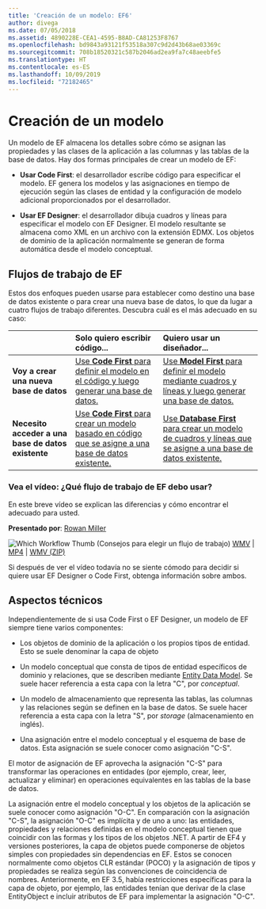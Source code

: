 ```yaml
---
title: 'Creación de un modelo: EF6'
author: divega
ms.date: 07/05/2018
ms.assetid: 4890228E-CEA1-4595-B8AD-CA81253F8767
ms.openlocfilehash: bd9843a93121f53518a307c9d2d43b68ae03369c
ms.sourcegitcommit: 708b18520321c587b2046ad2ea9fa7c48aeebfe5
ms.translationtype: HT
ms.contentlocale: es-ES
ms.lasthandoff: 10/09/2019
ms.locfileid: "72182465"
---
```

# <a name="creating-a-model"></a>Creación de un modelo

Un modelo de EF almacena los detalles sobre cómo se asignan las propiedades y las clases de la aplicación a las columnas y las tablas de la base de datos. Hay dos formas principales de crear un modelo de EF:

- **Usar Code First**: el desarrollador escribe código para especificar el modelo. EF genera los modelos y las asignaciones en tiempo de ejecución según las clases de entidad y la configuración de modelo adicional proporcionados por el desarrollador.

- **Usar EF Designer**: el desarrollador dibuja cuadros y líneas para especificar el modelo con EF Designer. El modelo resultante se almacena como XML en un archivo con la extensión EDMX. Los objetos de dominio de la aplicación normalmente se generan de forma automática desde el modelo conceptual.

## <a name="ef-workflows"></a>Flujos de trabajo de EF

Estos dos enfoques pueden usarse para establecer como destino una base de datos existente o para crear una nueva base de datos, lo que da lugar a cuatro flujos de trabajo diferentes.
Descubra cuál es el más adecuado en su caso:  

|                                           | Solo quiero escribir código...                                                                                                                   | Quiero usar un diseñador...                                                                                                                        |
|:------------------------------------------|:-----------------------------------------------------------------------------------------------------------------------------------------------|:---------------------------------------------------------------------------------------------------------------------------------------------------|
| **Voy a crear una nueva base de datos**          | [Use **Code First** para definir el modelo en el código y luego generar una base de datos.](~/ef6/modeling/code-first/workflows/new-database.md)           | [Use **Model First** para definir el modelo mediante cuadros y líneas y luego generar una base de datos.](~/ef6/modeling/designer/workflows/model-first.md)   |
| **Necesito acceder a una base de datos existente** | [Use **Code First** para crear un modelo basado en código que se asigne a una base de datos existente.](~/ef6/modeling/code-first/workflows/existing-database.md) | [Use **Database First** para crear un modelo de cuadros y líneas que se asigne a una base de datos existente.](~/ef6/modeling/designer/workflows/database-first.md) |

### <a name="watch-the-video-what-ef-workflow-should-i-use"></a>Vea el vídeo: ¿Qué flujo de trabajo de EF debo usar?

En este breve vídeo se explican las diferencias y cómo encontrar el adecuado para usted.

**Presentado por**: [Rowan Miller](https://romiller.com/)

![Which Workflow Thumb](../media/whichworkflow-thumb.png) (Consejos para elegir un flujo de trabajo) [WMV](https://download.microsoft.com/download/8/F/8/8F81F4CD-3678-4229-8D79-0C63FFA3C595/HDI_ITPro_Technet_winvideo_ChoseYourWorkflow.wmv) | [MP4](https://download.microsoft.com/download/8/F/8/8F81F4CD-3678-4229-8D79-0C63FFA3C595/HDI_ITPro_Technet_mp4video_ChoseYourWorkflow.m4v) | [WMV (ZIP)](https://download.microsoft.com/download/8/F/8/8F81F4CD-3678-4229-8D79-0C63FFA3C595/HDI_ITPro_Technet_winvideo_ChoseYourWorkflow.zip)

Si después de ver el vídeo todavía no se siente cómodo para decidir si quiere usar EF Designer o Code First, obtenga información sobre ambos.

## <a name="a-look-under-the-hood"></a>Aspectos técnicos

Independientemente de si usa Code First o EF Designer, un modelo de EF siempre tiene varios componentes:

- Los objetos de dominio de la aplicación o los propios tipos de entidad. Esto se suele denominar la capa de objeto

- Un modelo conceptual que consta de tipos de entidad específicos de dominio y relaciones, que se describen mediante [Entity Data Model](~/ef6/resources/glossary.md#entity-data-model). Se suele hacer referencia a esta capa con la letra "C", por _conceptual_.

- Un modelo de almacenamiento que representa las tablas, las columnas y las relaciones según se definen en la base de datos. Se suele hacer referencia a esta capa con la letra "S", por _storage_ (almacenamiento en inglés).  

- Una asignación entre el modelo conceptual y el esquema de base de datos. Esta asignación se suele conocer como asignación "C-S".

El motor de asignación de EF aprovecha la asignación "C-S" para transformar las operaciones en entidades (por ejemplo, crear, leer, actualizar y eliminar) en operaciones equivalentes en las tablas de la base de datos.

La asignación entre el modelo conceptual y los objetos de la aplicación se suele conocer como asignación "O-C". En comparación con la asignación "C-S", la asignación "O-C" es implícita y de uno a uno: las entidades, propiedades y relaciones definidas en el modelo conceptual tienen que coincidir con las formas y los tipos de los objetos .NET. A partir de EF4 y versiones posteriores, la capa de objetos puede componerse de objetos simples con propiedades sin dependencias en EF. Estos se conocen normalmente como objetos CLR estándar (POCO) y la asignación de tipos y propiedades se realiza según las convenciones de coincidencia de nombres. Anteriormente, en EF 3.5, había restricciones específicas para la capa de objeto, por ejemplo, las entidades tenían que derivar de la clase EntityObject e incluir atributos de EF para implementar la asignación "O-C".
